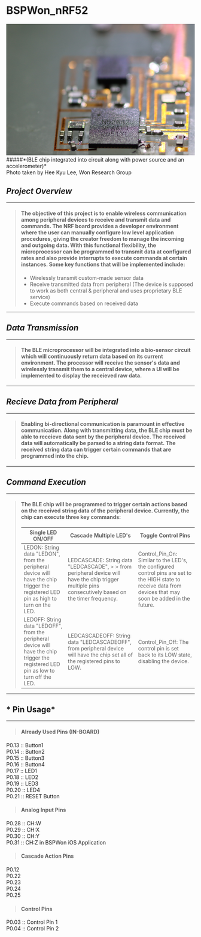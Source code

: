 # **BSPWon_nRF52**
<img src="sensor.PNG" width="550" height = "350">
#####*(BLE chip integrated into circuit along with power source and an accelerometer)* </br>
Photo taken by Hee Kyu Lee, Won Research Group 

## *Project Overview*
--------------------------------------------
> #### The objective of this project is to enable wireless communication among peripheral devices to receive and transmit data and commands. The NRF board provides a developer  environment where the user can manually configure low level application procedures, giving the creator freedom to manage the incoming and outgoing data. With this functional flexibility, the microprocessor can be programmed to transmit data at configured rates and also provide interrupts to execute commands at certain instances. Some key functions that will be implemented include:
>  * Wirelessly transmit custom-made sensor data
>  * Receive transmitted data from peripheral (The device is supposed to work as both central & peripheral and uses proprietary BLE service)
>  * Execute commands based on received data
----------------------------------------------

## *Data Transmission*
------------------------------------------
> #### The BLE microprocessor will be integrated into a bio-sensor circuit which will continuously return data based on its current environment. The processor will receive the sensor's data and wirelessly transmit them to a central device, where a UI will be implemented to display the receieved raw data. 
----------------------------------------

## *Recieve Data from Peripheral* 
--------------------------------------------
> #### Enabling bi-directional communication is paramount in effective communication. Along with transmitting data, the BLE chip must be able to receieve data sent by the peripheral device. The received data will automatically be parsed to a string data format. The received string data can trigger certain commands that are programmed into the chip.
--------------------------------------------

## *Command Execution* 
--------------------------------------------
> #### The BLE chip will be programmed to trigger certain actions based on the received string data of the peripheral device. Currently, the chip can execute three key commands:
> Single LED ON/OFF | Cascade Multiple LED's | Toggle Control Pins
> ----------------- | -----------------------|---------------------
> LEDON: String data "LEDON", from the peripheral device will have the chip trigger the registered LED pin as high to turn on the LED. | LEDCASCADE: String data "LEDCASCADE", > > from peripheral device will have the chip trigger multiple pins consecutively based on the timer frequency. | Control_Pin_On: Similar to the LED's, the configured control pins are set to the HIGH state to receive data from devices that may soon be added in the future. 
> LEDOFF: String data "LEDOFF", from the peripheral device will have the chip trigger the registered LED pin as low to turn off the LED. | LEDCASCADEOFF: String data "LEDCASCADEOFF", from peripheral device will have the chip set all of the registered pins to LOW. | Control_Pin_Off: The control pin is set back to its LOW state, disabling the device. 
--------------------------------------------

## * Pin Usage*
--------------------------------------------
> #### Already Used Pins (IN-BOARD)
P0.13 :: Button1  
P0.14 :: Button2  
P0.15 :: Button3  
P0.16 :: Button4  
P0.17 :: LED1  
P0.18 :: LED2  
P0.19 :: LED3  
P0.20 :: LED4  
P0.21 :: RESET Button 

> #### Analog Input Pins
P0.28 :: CH:W  
P0.29 :: CH:X  
P0.30 :: CH:Y  
P0.31 :: CH:Z in BSPWon iOS Application

> #### Cascade Action Pins 
P0.12<br/>
P0.22  
P0.23  
P0.24  
P0.25  

> #### Control Pins
P0.03 :: Control Pin 1<br/>
P0.04 :: Control Pin 2
